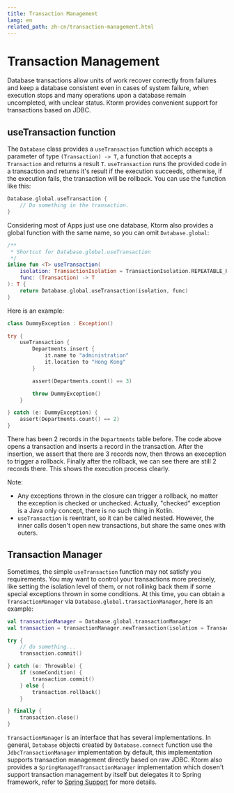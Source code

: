 ```yaml
---
title: Transaction Management
lang: en
related_path: zh-cn/transaction-management.html
---
```


# Transaction Management

Database transactions allow units of work recover correctly from failures and keep a database consistent even in cases of system failure, when execution stops and many operations upon a database remain uncompleted, with unclear status. Ktorm provides convenient support for transactions based on JDBC.

## useTransaction function

The `Database` class provides a `useTransaction` function which accepts a parameter of type `(Transaction) -> T`, a function that accepts a `Transaction` and returns a result `T`. `useTransaction` runs the provided code in a transaction and returns it's result if the execution succeeds, otherwise, if the execution fails, the transaction will be rollback. You can use the function like this: 

```kotlin
Database.global.useTransaction { 
    // Do something in the transaction. 
}
```

Considering most of Apps just use one database, Ktorm also provides a global function with the same name, so you can omit `Database.global`: 

```kotlin
/**
 * Shortcut for Database.global.useTransaction
 */
inline fun <T> useTransaction(
    isolation: TransactionIsolation = TransactionIsolation.REPEATABLE_READ,
    func: (Transaction) -> T
): T {
    return Database.global.useTransaction(isolation, func)
}
```

Here is an example: 

```kotlin
class DummyException : Exception()

try {
    useTransaction {
        Departments.insert {
            it.name to "administration"
            it.location to "Hong Kong"
        }

        assert(Departments.count() == 3)

        throw DummyException()
    }

} catch (e: DummyException) {
    assert(Departments.count() == 2)
}
```

There has been 2 records in the `Departments` table before. The code above opens a transaction and inserts a record in the transaction. After the insertion, we assert that there are 3 records now, then throws an exeception to trigger a rollback. Finally after the rollback, we can see there are still 2 records there. This shows the execution process clearly. 

Note: 

- Any exceptions thrown in the closure can trigger a rollback, no matter the exception is checked or unchecked. Actually, "checked" exception is a Java only concept, there is no such thing in Kotlin. 
- `useTransaction` is reentrant, so it can be called nested. However, the inner calls dosen't open new transactions, but share the same ones with outers. 

## Transaction Manager

Sometimes, the simple `useTransaction` function may not satisfy you requirements. You may want to control your transactions more precisely, like setting the isolation level of them, or not rollinkg back them if some special exceptions thrown in some conditions. At this time, you can obtain a `TransactionManager` via `Database.global.transactionManager`, here is an example: 

```kotlin
val transactionManager = Database.global.transactionManager
val transaction = transactionManager.newTransaction(isolation = TransactionIsolation.READ_COMMITTED)

try {
    // do something...
    transaction.commit()

} catch (e: Throwable) {
    if (someCondition) {
        transaction.commit()
    } else {
        transaction.rollback()
    }

} finally {
    transaction.close()
}
```

`TransactionManager` is an interface that has several implementations. In general, `Database` objects created by `Database.connect` function use the `JdbcTransactionManager` implementation by default, this implementation supports transaction management directly based on raw JDBC. Ktorm also provides a `SpringManagedTransactionManager` implementation which dosen't support transaction management by itself but delegates it to Spring framework, refer to [Spring Support](./spring-support.html) for more details. 

